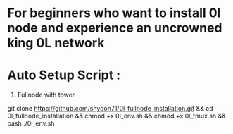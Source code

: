 # For beginners who want to install 0l node and experience an uncrowned king 0L network

# Auto Setup Script :

  1. Fullnode with tower
  
  git clone https://github.com/shyoon71/0l_fullnode_installation.git && cd 0l_fullnode_installation && chmod +x 0l_env.sh && chmod +x 0l_tmux.sh && bash ./0l_env.sh
